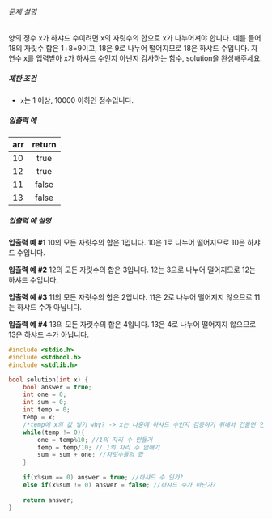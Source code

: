 ###### 문제 설명

양의 정수 x가 하샤드 수이려면 x의 자릿수의 합으로 x가 나누어져야 합니다. 예를 들어 18의 자릿수 합은 1+8=9이고, 18은 9로 나누어 떨어지므로 18은 하샤드 수입니다. 자연수 x를 입력받아 x가 하샤드 수인지 아닌지 검사하는 함수, solution을 완성해주세요.

##### 제한 조건

- `x`는 1 이상, 10000 이하인 정수입니다.

##### 입출력 예

| arr  | return |
| ---- | :----: |
| 10   |  true  |
| 12   |  true  |
| 11   | false  |
| 13   | false  |

##### 입출력 예 설명

**입출력 예 #1**
10의 모든 자릿수의 합은 1입니다. 10은 1로 나누어 떨어지므로 10은 하샤드 수입니다.

**입출력 예 #2**
12의 모든 자릿수의 합은 3입니다. 12는 3으로 나누어 떨어지므로 12는 하샤드 수입니다.

**입출력 예 #3**
11의 모든 자릿수의 합은 2입니다. 11은 2로 나누어 떨어지지 않으므로 11는 하샤드 수가 아닙니다.

**입출력 예 #4**
13의 모든 자릿수의 합은 4입니다. 13은 4로 나누어 떨어지지 않으므로 13은 하샤드 수가 아닙니다.

```c
#include <stdio.h>
#include <stdbool.h>
#include <stdlib.h>

bool solution(int x) {
    bool answer = true;
    int one = 0;
    int sum = 0;
    int temp = 0;
    temp = x; 
    /*temp에 x의 값 넣기 why? -> x는 나중에 하샤드 수인지 검증하기 위해서 건들면 안되기 때문에*/
    while(temp != 0){
        one = temp%10; //1의 자리 수 만들기
        temp = temp/10; // 1의 자리 수 없애기
        sum = sum + one; //자릿수들의 합
    }
    
    if(x%sum == 0) answer = true; //하샤드 수 인가?
    else if(x%sum != 0) answer = false; //하샤드 수가 아닌가?
    
    return answer;
}
```
